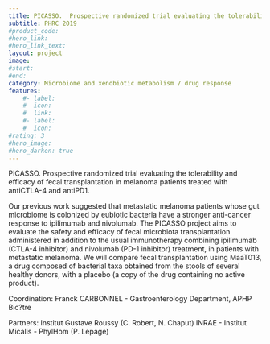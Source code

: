 ```yaml
---
title: PICASSO.  Prospective randomized trial evaluating the tolerability and efficacy of fecal transplantation in melanoma patients treated with antiCTLA-4 and antiPD1. 
subtitle: PHRC 2019
#product_code: 
#hero_link: 
#hero_link_text: 
layout: project
image: 
#start:
#end: 
category: Microbiome and xenobiotic metabolism / drug response
features:
    #- label: 
    #  icon: 
    #  link: 
    #- label: 
    #  icon: 
#rating: 3
#hero_image: 
#hero_darken: true
---
```





PICASSO.  Prospective randomized trial evaluating the tolerability and efficacy of fecal transplantation in melanoma patients treated with antiCTLA-4 and antiPD1. 

Our previous work suggested that metastatic melanoma patients whose gut microbiome is colonized by eubiotic bacteria have a stronger anti-cancer response to ipilimumab and nivolumab. The PICASSO project aims to evaluate the safety and efficacy of fecal microbiota transplantation administered in addition to the usual immunotherapy combining ipilimumab (CTLA-4 inhibitor) and nivolumab (PD-1 inhibitor) treatment, in patients with metastatic melanoma. 
We will compare fecal transplantation using MaaT013, a drug composed of bacterial taxa obtained from the stools of several healthy donors, with a placebo (a copy of the drug containing no active product).

Coordination: Franck CARBONNEL - Gastroenterology Department, APHP Bic?tre

Partners: Institut Gustave Roussy (C. Robert, N. Chaput)
                         INRAE - Institut Micalis - PhylHom (P. Lepage)
